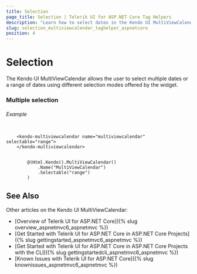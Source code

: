 ```yaml
---
title: Selection
page_title: Selection | Telerik UI for ASP.NET Core Tag Helpers
description: "Learn how to select dates in the Kendo UI MultiViewCalendar widget."
slug: selection_multiviewcalendar_taghelper_aspnetcore
position: 4
---
```


# Selection

The Kendo UI MultiViewCalendar allows the user to select multiple dates or a range of dates using different selection modes offered by the widget.

### Multiple selection

###### Example

```tab-tagHelper

    <kendo-multiviewcalendar name="multiviewcalendar" selectable="range">        
    </kendo-multiviewcalendar>

```
```tab-Razor

        @(Html.Kendo().MultiViewCalendar()
            .Name("MultiViewCalendar")
            .Selectable("range")
        )
```

## See Also

Other articles on the Kendo UI MultiViewCalendar:

* [Overview of Telerik UI for ASP.NET Core]({% slug overview_aspnetmvc6_aspnetmvc %})
* [Get Started with Telerik UI for ASP.NET Core in ASP.NET Core Projects]({% slug gettingstarted_aspnetmvc6_aspnetmvc %})
* [Get Started with Telerik UI for ASP.NET Core in ASP.NET Core Projects with the CLI]({% slug gettingstartedcli_aspnetmvc6_aspnetmvc %})
* [Known Issues with Telerik UI for ASP.NET Core]({% slug knownissues_aspnetmvc6_aspnetmvc %})
